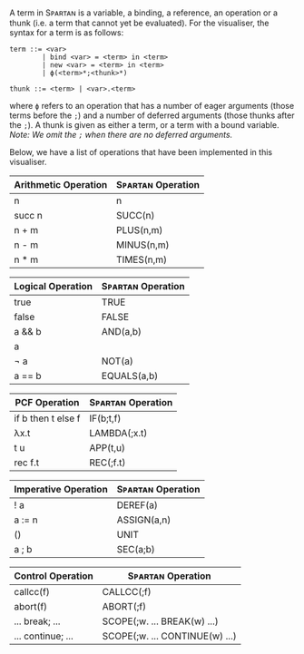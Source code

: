 
A term in Sᴘᴀʀᴛᴀɴ is a variable, a binding, a reference, an operation or a thunk (i.e. a term that cannot yet be evaluated). For the visualiser, the syntax for a term is as follows:

```
term ::= <var>
        | bind <var> = <term> in <term> 
        | new <var> = <term> in <term> 
        | ϕ(<term>*;<thunk>*)

thunk ::= <term> | <var>.<term>
```
where `ϕ` refers to an operation that has a number of eager arguments (those terms before the `;`) and a number of deferred arguments (those thunks after the `;`). A thunk is given as either a term, or a term with a bound variable.\
*Note: We omit the `;` when there are no deferred arguments.*

Below, we have a list of operations that have been implemented in this visualiser.

|  Arithmetic Operation | Sᴘᴀʀᴛᴀɴ Operation |
|-----------------------|-------------------|
| n                     | n                 |
| succ n                | SUCC(n)           |
| n + m                 | PLUS(n,m)         |
| n - m                 | MINUS(n,m)        |
| n * m                 | TIMES(n,m)        |

| Logical Operation | Sᴘᴀʀᴛᴀɴ Operation |
|-------------------|-------------------|
| true              | TRUE              |
| false             | FALSE             |
| a && b            | AND(a,b)          |
| a || b            | OR(a,b)           |
| ¬ a               | NOT(a)            |
| a == b            | EQUALS(a,b)       |

| PCF Operation      | Sᴘᴀʀᴛᴀɴ Operation |
|--------------------|-------------------|
| if b then t else f | IF(b;t,f)         |
| λx.t               | LAMBDA(;x.t)      |
| t u                | APP(t,u)          |
| rec f.t            | REC(;f.t)         |

| Imperative Operation | Sᴘᴀʀᴛᴀɴ Operation |
|----------------------|-------------------|
| ! a                  | DEREF(a)          |
| a := n               | ASSIGN(a,n)       |
| ()                   | UNIT              |
|  a ; b               | SEC(a;b)          |

| Control Operation | Sᴘᴀʀᴛᴀɴ Operation              |
|-------------------|--------------------------------|
| callcc(f)         | CALLCC(;f)                     |
| abort(f)          | ABORT(;f)                      |
| ... break; ...    | SCOPE(;w. ... BREAK(w) ...)    |
| ... continue; ... | SCOPE(;w. ... CONTINUE(w) ...) |
